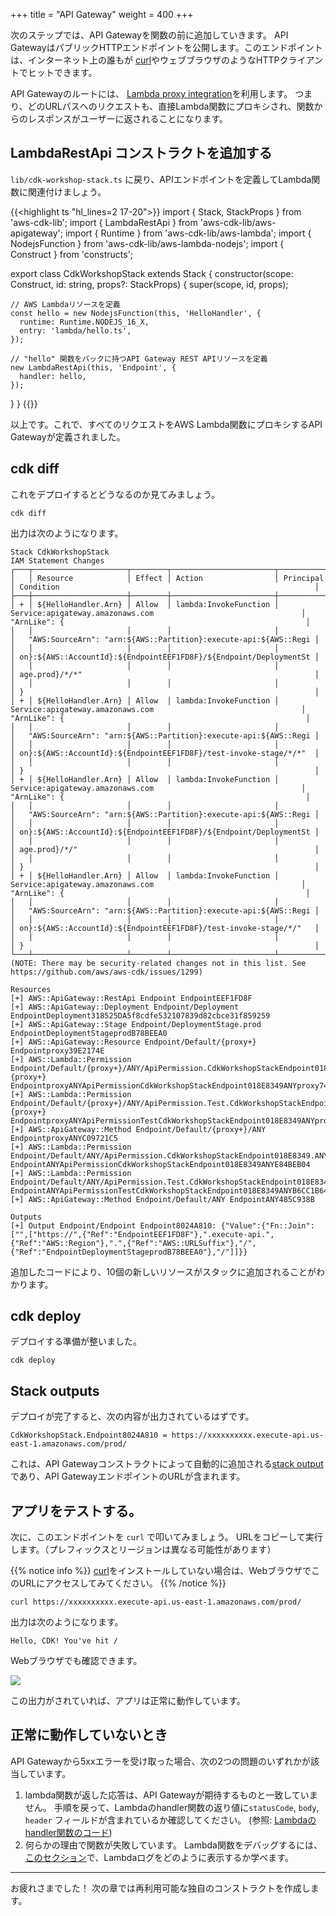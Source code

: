 +++
title = "API Gateway"
weight = 400
+++

次のステップでは、API Gatewayを関数の前に追加していきます。
API GatewayはパブリックHTTPエンドポイントを公開します。このエンドポイントは、インターネット上の誰もが
[curl](https://curl.haxx.se/)やウェブブラウザのようなHTTPクライアントでヒットできます。

API Gatewayのルートには、
[Lambda proxy integration](https://docs.aws.amazon.com/apigateway/latest/developerguide/api-gateway-create-api-as-simple-proxy-for-lambda.html)を利用します。
つまり、どのURLパスへのリクエストも、直接Lambda関数にプロキシされ、関数からのレスポンスがユーザーに返されることになります。

## LambdaRestApi コンストラクトを追加する

`lib/cdk-workshop-stack.ts` に戻り、APIエンドポイントを定義してLambda関数に関連付けましょう。

{{<highlight ts "hl_lines=2 17-20">}}
import { Stack, StackProps } from 'aws-cdk-lib';
import { LambdaRestApi } from 'aws-cdk-lib/aws-apigateway';
import { Runtime } from 'aws-cdk-lib/aws-lambda';
import { NodejsFunction } from 'aws-cdk-lib/aws-lambda-nodejs';
import { Construct } from 'constructs';

export class CdkWorkshopStack extends Stack {
  constructor(scope: Construct, id: string, props?: StackProps) {
    super(scope, id, props);

    // AWS Lambdaリソースを定義
    const hello = new NodejsFunction(this, 'HelloHandler', {
      runtime: Runtime.NODEJS_16_X,
      entry: 'lambda/hello.ts',
    });

    // "hello" 関数をバックに持つAPI Gateway REST APIリソースを定義
    new LambdaRestApi(this, 'Endpoint', {
      handler: hello,
    });
  }
}
{{</highlight>}}

以上です。これで、すべてのリクエストをAWS Lambda関数にプロキシするAPI Gatewayが定義されました。

## cdk diff

これをデプロイするとどうなるのか見てみましょう。

```
cdk diff
```

出力は次のようになります。

```text
Stack CdkWorkshopStack
IAM Statement Changes
┌───┬─────────────────────┬────────┬───────────────────────┬──────────────────────────────────────────────────────────────────┬───────────────────────────────────────────────────────────────────┐
│   │ Resource            │ Effect │ Action                │ Principal                                                        │ Condition                                                         │
├───┼─────────────────────┼────────┼───────────────────────┼──────────────────────────────────────────────────────────────────┼───────────────────────────────────────────────────────────────────┤
│ + │ ${HelloHandler.Arn} │ Allow  │ lambda:InvokeFunction │ Service:apigateway.amazonaws.com                                 │ "ArnLike": {                                                      │
│   │                     │        │                       │                                                                  │   "AWS:SourceArn": "arn:${AWS::Partition}:execute-api:${AWS::Regi │
│   │                     │        │                       │                                                                  │ on}:${AWS::AccountId}:${EndpointEEF1FD8F}/${Endpoint/DeploymentSt │
│   │                     │        │                       │                                                                  │ age.prod}/*/*"                                                    │
│   │                     │        │                       │                                                                  │ }                                                                 │
│ + │ ${HelloHandler.Arn} │ Allow  │ lambda:InvokeFunction │ Service:apigateway.amazonaws.com                                 │ "ArnLike": {                                                      │
│   │                     │        │                       │                                                                  │   "AWS:SourceArn": "arn:${AWS::Partition}:execute-api:${AWS::Regi │
│   │                     │        │                       │                                                                  │ on}:${AWS::AccountId}:${EndpointEEF1FD8F}/test-invoke-stage/*/*"  │
│   │                     │        │                       │                                                                  │ }                                                                 │
│ + │ ${HelloHandler.Arn} │ Allow  │ lambda:InvokeFunction │ Service:apigateway.amazonaws.com                                 │ "ArnLike": {                                                      │
│   │                     │        │                       │                                                                  │   "AWS:SourceArn": "arn:${AWS::Partition}:execute-api:${AWS::Regi │
│   │                     │        │                       │                                                                  │ on}:${AWS::AccountId}:${EndpointEEF1FD8F}/${Endpoint/DeploymentSt │
│   │                     │        │                       │                                                                  │ age.prod}/*/"                                                     │
│   │                     │        │                       │                                                                  │ }                                                                 │
│ + │ ${HelloHandler.Arn} │ Allow  │ lambda:InvokeFunction │ Service:apigateway.amazonaws.com                                 │ "ArnLike": {                                                      │
│   │                     │        │                       │                                                                  │   "AWS:SourceArn": "arn:${AWS::Partition}:execute-api:${AWS::Regi │
│   │                     │        │                       │                                                                  │ on}:${AWS::AccountId}:${EndpointEEF1FD8F}/test-invoke-stage/*/"   │
│   │                     │        │                       │                                                                  │ }                                                                 │
└───┴─────────────────────┴────────┴───────────────────────┴──────────────────────────────────────────────────────────────────┴───────────────────────────────────────────────────────────────────┘
(NOTE: There may be security-related changes not in this list. See https://github.com/aws/aws-cdk/issues/1299)

Resources
[+] AWS::ApiGateway::RestApi Endpoint EndpointEEF1FD8F 
[+] AWS::ApiGateway::Deployment Endpoint/Deployment EndpointDeployment318525DA5f8cdfe532107839d82cbce31f859259 
[+] AWS::ApiGateway::Stage Endpoint/DeploymentStage.prod EndpointDeploymentStageprodB78BEEA0 
[+] AWS::ApiGateway::Resource Endpoint/Default/{proxy+} Endpointproxy39E2174E 
[+] AWS::Lambda::Permission Endpoint/Default/{proxy+}/ANY/ApiPermission.CdkWorkshopStackEndpoint018E8349.ANY..{proxy+} EndpointproxyANYApiPermissionCdkWorkshopStackEndpoint018E8349ANYproxy747DCA52 
[+] AWS::Lambda::Permission Endpoint/Default/{proxy+}/ANY/ApiPermission.Test.CdkWorkshopStackEndpoint018E8349.ANY..{proxy+} EndpointproxyANYApiPermissionTestCdkWorkshopStackEndpoint018E8349ANYproxy41939001 
[+] AWS::ApiGateway::Method Endpoint/Default/{proxy+}/ANY EndpointproxyANYC09721C5 
[+] AWS::Lambda::Permission Endpoint/Default/ANY/ApiPermission.CdkWorkshopStackEndpoint018E8349.ANY.. EndpointANYApiPermissionCdkWorkshopStackEndpoint018E8349ANYE84BEB04 
[+] AWS::Lambda::Permission Endpoint/Default/ANY/ApiPermission.Test.CdkWorkshopStackEndpoint018E8349.ANY.. EndpointANYApiPermissionTestCdkWorkshopStackEndpoint018E8349ANYB6CC1B64 
[+] AWS::ApiGateway::Method Endpoint/Default/ANY EndpointANY485C938B 

Outputs
[+] Output Endpoint/Endpoint Endpoint8024A810: {"Value":{"Fn::Join":["",["https://",{"Ref":"EndpointEEF1FD8F"},".execute-api.",{"Ref":"AWS::Region"},".",{"Ref":"AWS::URLSuffix"},"/",{"Ref":"EndpointDeploymentStageprodB78BEEA0"},"/"]]}}
```

追加したコードにより、10個の新しいリソースがスタックに追加されることがわかります。

## cdk deploy

デプロイする準備が整いました。

```
cdk deploy
```

## Stack outputs

デプロイが完了すると、次の内容が出力されているはずです。

```
CdkWorkshopStack.Endpoint8024A810 = https://xxxxxxxxxx.execute-api.us-east-1.amazonaws.com/prod/
```

これは、API Gatewayコンストラクトによって自動的に追加される[stack output](https://docs.aws.amazon.com/AWSCloudFormation/latest/UserGuide/stacks.html)であり、API GatewayエンドポイントのURLが含まれます。

## アプリをテストする。

次に、このエンドポイントを `curl` で叩いてみましょう。 URLをコピーして実行します。（プレフィックスとリージョンは異なる可能性があります）

{{% notice info %}}
[curl](https://curl.haxx.se/)をインストールしていない場合は、WebブラウザでこのURLにアクセスしてみてください。
{{% /notice %}}

```
curl https://xxxxxxxxxx.execute-api.us-east-1.amazonaws.com/prod/
```

出力は次のようになります。

```
Hello, CDK! You've hit /
```

Webブラウザでも確認できます。

![](./browser.png)

この出力がされていれば、アプリは正常に動作しています。

## 正常に動作していないとき

API Gatewayから5xxエラーを受け取った場合、次の2つの問題のいずれかが該当しています。

1. lambda関数が返した応答は、API Gatewayが期待するものと一致していません。
   手順を戻って、Lambdaのhandler関数の返り値に`statusCode`, `body`, `header` フィールドが含まれているか確認してください。
   (参照: [Lambdaのhandler関数のコード](./200-lambda.html))
2. 何らかの理由で関数が失敗しています。
   Lambda関数をデバッグするには、[このセクション](../40-hit-counter/500-logs.html)で、Lambdaログをどのように表示するか学べます。

---

お疲れさまでした！ 次の章では再利用可能な独自のコンストラクトを作成します。
